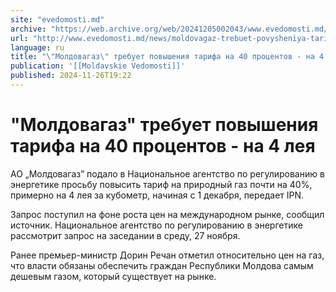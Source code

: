 ```yaml
---
site: "evedomosti.md"
archive: "https://web.archive.org/web/20241205002043/www.evedomosti.md/news/moldovagaz-trebuet-povysheniya-tarifa-na-40-procentov-na-4-l"
url: "http://www.evedomosti.md/news/moldovagaz-trebuet-povysheniya-tarifa-na-40-procentov-na-4-l"
language: ru
title: "\"Молдовагаз\" требует повышения тарифа на 40 процентов - на 4 лея"
publication: '[[Moldavskie Vedomosti]]'
published: 2024-11-26T19:22
---
```


# "Молдовагаз" требует повышения тарифа на 40 процентов - на 4 лея

АО „Молдовагаз” подало в Национальное агентство по регулированию в энергетике просьбу повысить тариф на природный газ почти на 40%, примерно на 4 лея за кубометр, начиная с 1 декабря, передает IPN.

Запрос поступил на фоне роста цен на международном рынке, сообщил источник. Национальное агентство по регулированию в энергетике рассмотрит запрос на заседании в среду, 27 ноября.

Ранее премьер-министр Дорин Речан отметил относительно цен на газ, что власти обязаны обеспечить граждан Республики Молдова самым дешевым газом, который существует на рынке.